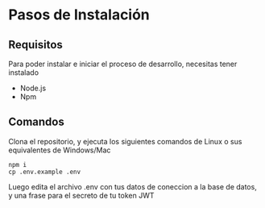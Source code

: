 # Pasos de Instalación

## Requisitos
Para poder instalar e iniciar el proceso de desarrollo, necesitas tener instalado 
- Node.js
- Npm

## Comandos
Clona el repositorio, y ejecuta los siguientes comandos de Linux o sus equivalentes de Windows/Mac

```
npm i
cp .env.example .env
```

Luego edita el archivo .env con tus datos de coneccion a la base de datos, y una frase para el secreto de tu token JWT